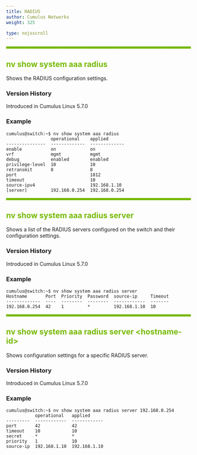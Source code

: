 ```yaml
---
title: RADIUS
author: Cumulus Networks
weight: 325

type: nojsscroll
---
```

<style>
h { color: RGB(118,185,0)}
</style>
<HR STYLE="BORDER: DASHED RGB(118,185,0) 0.5PX;BACKGROUND-COLOR: RGB(118,185,0);HEIGHT: 4.0PX;"/>

## <h>nv show system aaa radius</h>

Shows the RADIUS configuration settings.

### Version History

Introduced in Cumulus Linux 5.7.0

### Example

```
cumulus@switch:~$ nv show system aaa radius
                 operational    applied      
---------------  -------------  -------------
enable           on             on           
vrf              mgmt           mgmt         
debug            enabled        enabled      
privilege-level  10             10           
retransmit       8              8            
port                            1812         
timeout                         10           
source-ipv4                     192.168.1.10 
[server]         192.168.0.254  192.168.0.254 
```

<HR STYLE="BORDER: DASHED RGB(118,185,0) 0.5PX;BACKGROUND-COLOR: RGB(118,185,0);HEIGHT: 4.0PX;"/>

## <h>nv show system aaa radius server</h>

Shows a list of the RADIUS servers configured on the switch and their configuration settings.

### Version History

Introduced in Cumulus Linux 5.7.0

### Example

```
cumulus@switch:~$ nv show system aaa radius server
Hostname       Port  Priority  Password  source-ip     Timeout
-------------  ----  --------  --------  ------------  -------
192.168.0.254  42    1         *         192.168.1.10  10
```

<HR STYLE="BORDER: DASHED RGB(118,185,0) 0.5PX;BACKGROUND-COLOR: RGB(118,185,0);HEIGHT: 4.0PX;"/>

## <h>nv show system aaa radius server \<hostname-id\></h>

Shows configuration settings for a specific RADIUS server.

### Version History

Introduced in Cumulus Linux 5.7.0

### Example

```
cumulus@switch:~$ nv show system aaa radius server 192.168.0.254
           operational   applied     
---------  ------------  ------------
port       42            42          
timeout    10            10          
secret     *             *           
priority   1             10          
source-ip  192.168.1.10  192.168.1.10
```
